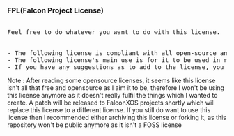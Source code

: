 ### FPL(Falcon Project License)
<pre>

Feel free to do whatever you want to do with this license.
<br>
- The following license is compliant with all open-source and free software licenses, so if you want to relicense a project that is licensed with this license, you can do so.
- The following license's main use is for it to be used in my future projects, but if you want to use this license in your project, you can do so.
- If you have any suggestions as to add to the license, you can create a pull request or a new issue to inform me about it
</pre>
Note : After reading some opensource licenses, it seems like this license isn't all that free and opensource as I aim it to be, therefore I won't be using this license anymore as it doesn't really fulfil the things which I wanted to create. A patch will be released to FalconXOS projects shortly which will replace this license to a different license. If you still do want to use this license then I recommended either archiving this license or forking it, as this repository won't be public anymore as it isn't a FOSS license
